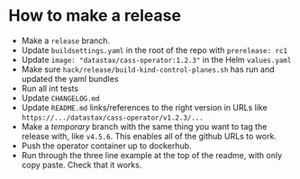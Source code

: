 # How to make a release

* Make a `release` branch.
* Update `buildsettings.yaml` in the root of the repo with `prerelease: rc1`
* Update `image: "datastax/cass-operator:1.2.3"` in the Helm `values.yaml`
* Make sure `hack/release/build-kind-control-planes.sh` has run and updated the yaml bundles
* Run all int tests
* Update `CHANGELOG.md`
* Update `README.md` links/references to the right version in URLs like `https://.../datastax/cass-operator/v1.2.3/...`
* Make a _temporary_ branch with the same thing you want to tag the release with, like `v4.5.6`. This enables all of the github URLs to work.
* Push the operator container up to dockerhub.
* Run through the three line example at the top of the readme, with only copy paste. Check that it works.
